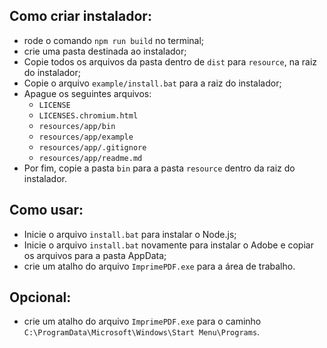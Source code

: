 ## Como criar instalador:

- rode o comando `npm run build` no terminal;
- crie uma pasta destinada ao instalador;
- Copie todos os arquivos da pasta dentro de `dist` para `resource`, na raiz do instalador;
- Copie o arquivo `example/install.bat` para a raiz do instalador;
- Apague os seguintes arquivos:
  - `LICENSE`
  - `LICENSES.chromium.html`
  - `resources/app/bin`
  - `resources/app/example`
  - `resources/app/.gitignore`
  - `resources/app/readme.md`
- Por fim, copie a pasta `bin` para a pasta `resource` dentro da raiz do instalador.

## Como usar:

- Inicie o arquivo `install.bat` para instalar o Node.js;
- Inicie o arquivo `install.bat` novamente para instalar o Adobe e copiar os arquivos para a pasta AppData;
- crie um atalho do arquivo `ImprimePDF.exe` para a área de trabalho.

## Opcional:

- crie um atalho do arquivo `ImprimePDF.exe` para o caminho `C:\ProgramData\Microsoft\Windows\Start Menu\Programs`.
